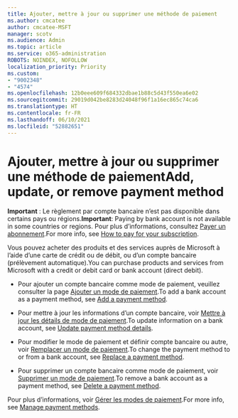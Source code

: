 ```yaml
---
title: Ajouter, mettre à jour ou supprimer une méthode de paiement
ms.author: cmcatee
author: cmcatee-MSFT
manager: scotv
ms.audience: Admin
ms.topic: article
ms.service: o365-administration
ROBOTS: NOINDEX, NOFOLLOW
localization_priority: Priority
ms.custom:
- "9002348"
- "4574"
ms.openlocfilehash: 12b0eee609f684332dbae1b88c5d43f550ea6e02
ms.sourcegitcommit: 29019d042be8283d24048f96f1a16ec865c74ca6
ms.translationtype: HT
ms.contentlocale: fr-FR
ms.lasthandoff: 06/10/2021
ms.locfileid: "52882651"
---
```

# <a name="add-update-or-remove-payment-method"></a><span data-ttu-id="e1ccb-102">Ajouter, mettre à jour ou supprimer une méthode de paiement</span><span class="sxs-lookup"><span data-stu-id="e1ccb-102">Add, update, or remove payment method</span></span>

<span data-ttu-id="e1ccb-103">**Important** : Le règlement par compte bancaire n’est pas disponible dans certains pays ou régions.</span><span class="sxs-lookup"><span data-stu-id="e1ccb-103">**Important**: Paying by bank account is not available in some countries or regions.</span></span> <span data-ttu-id="e1ccb-104">Pour plus d’informations, consultez [Payer un abonnement](/microsoft-365/commerce/billing-and-payments/pay-for-your-subscription).</span><span class="sxs-lookup"><span data-stu-id="e1ccb-104">For more info, see [How to pay for your subscription](/microsoft-365/commerce/billing-and-payments/pay-for-your-subscription).</span></span> 

<span data-ttu-id="e1ccb-105">Vous pouvez acheter des produits et des services auprès de Microsoft à l’aide d’une carte de crédit ou de débit, ou d’un compte bancaire (prélèvement automatique).</span><span class="sxs-lookup"><span data-stu-id="e1ccb-105">You can purchase products and services from Microsoft with a credit or debit card or bank account (direct debit).</span></span>

- <span data-ttu-id="e1ccb-106">Pour ajouter un compte bancaire comme mode de paiement, veuillez consulter la page [Ajouter un mode de paiement](/microsoft-365/commerce/billing-and-payments/manage-payment-methods#add-a-payment-method).</span><span class="sxs-lookup"><span data-stu-id="e1ccb-106">To add a bank account as a payment method, see [Add a payment method](/microsoft-365/commerce/billing-and-payments/manage-payment-methods#add-a-payment-method).</span></span>

- <span data-ttu-id="e1ccb-107">Pour mettre à jour les informations d’un compte bancaire, voir [Mettre à jour les détails de mode de paiement](/microsoft-365/commerce/billing-and-payments/manage-payment-methods#update-payment-method-details).</span><span class="sxs-lookup"><span data-stu-id="e1ccb-107">To update information on a bank account, see [Update payment method details](/microsoft-365/commerce/billing-and-payments/manage-payment-methods#update-payment-method-details).</span></span>

- <span data-ttu-id="e1ccb-108">Pour modifier le mode de paiement et définir compte bancaire ou autre, voir [Remplacer un mode de paiement](/microsoft-365/commerce/billing-and-payments/manage-payment-methods#replace-a-payment-method).</span><span class="sxs-lookup"><span data-stu-id="e1ccb-108">To change the payment method to or from a bank account, see [Replace a payment method](/microsoft-365/commerce/billing-and-payments/manage-payment-methods#replace-a-payment-method).</span></span>

- <span data-ttu-id="e1ccb-109">Pour supprimer un compte bancaire comme mode de paiement, voir [Supprimer un mode de paiement](/microsoft-365/commerce/billing-and-payments/manage-payment-methods#delete-a-payment-method).</span><span class="sxs-lookup"><span data-stu-id="e1ccb-109">To remove a bank account as a payment method, see [Delete a payment method](/microsoft-365/commerce/billing-and-payments/manage-payment-methods#delete-a-payment-method).</span></span>

<span data-ttu-id="e1ccb-110">Pour plus d’informations, voir [Gérer les modes de paiement](/microsoft-365/commerce/billing-and-payments/manage-payment-methods).</span><span class="sxs-lookup"><span data-stu-id="e1ccb-110">For more info, see [Manage payment methods](/microsoft-365/commerce/billing-and-payments/manage-payment-methods).</span></span>
